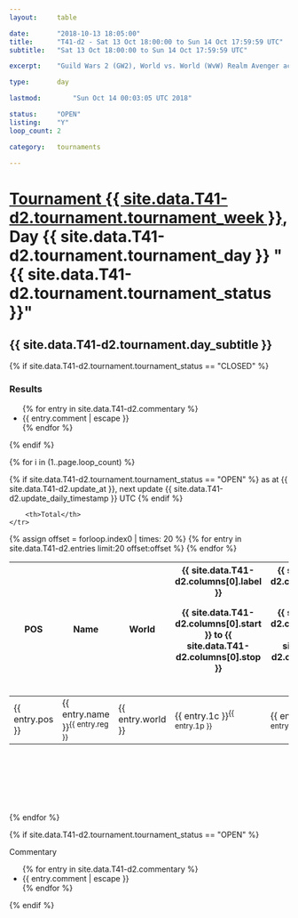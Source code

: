 ```yaml
---
layout: 	table

date: 		"2018-10-13 18:05:00"
title: 		"T41-d2 - Sat 13 Oct 18:00:00 to Sun 14 Oct 17:59:59 UTC"
subtitle: 	"Sat 13 Oct 18:00:00 to Sun 14 Oct 17:59:59 UTC"

excerpt:    "Guild Wars 2 (GW2), World vs. World (WvW) Realm Avenger achivement Tournament. \"Every Kill Counts\""

type:       day

lastmod: 		"Sun Oct 14 00:03:05 UTC 2018"

status:     "OPEN"
listing:    "Y"
loop_count: 2

category: 	tournaments

---
```

<div class="table_header">
    <h1><a href="{{ site.data.T41-d2.tournament.week_url }}">Tournament {{ site.data.T41-d2.tournament.tournament_week }}</a>, Day {{ site.data.T41-d2.tournament.tournament_day }} "{{ site.data.T41-d2.tournament.tournament_status }}"</h1>
    <h2>{{ site.data.T41-d2.tournament.day_subtitle }}</h2> 
</div>

{% if site.data.T41-d2.tournament.tournament_status == "CLOSED" %} 
<div class="commentary">
  <h3>Results</h3>
  <ul>
    {% for entry in site.data.T41-d2.commentary %}
    <li class="commentary_list">{{ entry.comment | escape }}</li>
    {% endfor %}
  </ul>
</div>
{% endif %}


{% for i in (1..page.loop_count) %}

{% if site.data.T41-d2.tournament.tournament_status == "OPEN" %} 
<span class="table_nextupdate">as at {{ site.data.T41-d2.update_at }}, next update {{ site.data.T41-d2.update_daily_timestamp }} UTC</span> 
{% endif %}

<table class="day_table">
  <colgroup>
    <col style="width:18px">
    <col style="width:55px">
    <col style="width:55px">
    <col style="width:12px">
    <col style="width:12px">
    <col style="width:12px">
    <col style="width:12px">
    <col style="width:12px">
    <col style="width:12px">
    <col style="width:12px">
    <col style="width:12px">
    <col style="width:12px">
    <col style="width:12px">
    <col style="width:12px">
    <col style="width:12px">
    <col style="width:12px">
    <col style="width:12px">
    <col style="width:12px">
    <col style="width:12px">
    <col style="width:12px">
    <col style="width:12px">
    <col style="width:12px">
    <col style="width:12px">
    <col style="width:12px">
    <col style="width:12px">
    <col style="width:12px">
    <col style="width:12px">
    <col style="width:18px">
  </colgroup>  
  <thead>
    <tr>
        <th>POS</th>
        <th class="AlignLeft">Name</th>
        <th class="AlignLeft">World</th>

<th><div class="label">{{ site.data.T41-d2.columns[0].label }}<p class="onhover">{{ site.data.T41-d2.columns[0].start }} to {{ site.data.T41-d2.columns[0].stop }}</p></div>​</th>
<th><div class="label">{{ site.data.T41-d2.columns[1].label }}<p class="onhover">{{ site.data.T41-d2.columns[1].start }} to {{ site.data.T41-d2.columns[1].stop }}</p></div>​</th>
<th><div class="label">{{ site.data.T41-d2.columns[2].label }}<p class="onhover">{{ site.data.T41-d2.columns[2].start }} to {{ site.data.T41-d2.columns[2].stop }}</p></div>​</th>
<th><div class="label">{{ site.data.T41-d2.columns[3].label }}<p class="onhover">{{ site.data.T41-d2.columns[3].start }} to {{ site.data.T41-d2.columns[3].stop }}</p></div>​</th>
<th><div class="label">{{ site.data.T41-d2.columns[4].label }}<p class="onhover">{{ site.data.T41-d2.columns[4].start }} to {{ site.data.T41-d2.columns[4].stop }}</p></div>​</th>
<th><div class="label">{{ site.data.T41-d2.columns[5].label }}<p class="onhover">{{ site.data.T41-d2.columns[5].start }} to {{ site.data.T41-d2.columns[5].stop }}</p></div>​</th>
<th><div class="label">{{ site.data.T41-d2.columns[6].label }}<p class="onhover">{{ site.data.T41-d2.columns[6].start }} to {{ site.data.T41-d2.columns[6].stop }}</p></div>​</th>
<th><div class="label">{{ site.data.T41-d2.columns[7].label }}<p class="onhover">{{ site.data.T41-d2.columns[7].start }} to {{ site.data.T41-d2.columns[7].stop }}</p></div>​</th>
<th><div class="label">{{ site.data.T41-d2.columns[8].label }}<p class="onhover">{{ site.data.T41-d2.columns[8].start }} to {{ site.data.T41-d2.columns[8].stop }}</p></div>​</th>
<th><div class="label">{{ site.data.T41-d2.columns[9].label }}<p class="onhover">{{ site.data.T41-d2.columns[9].start }} to {{ site.data.T41-d2.columns[9].stop }}</p></div>​</th>
<th><div class="label">{{ site.data.T41-d2.columns[10].label }}<p class="onhover">{{ site.data.T41-d2.columns[10].start }} to {{ site.data.T41-d2.columns[10].stop }}</p></div>​</th>

<th><div class="label">{{ site.data.T41-d2.columns[11].label }}<p class="onhover">{{ site.data.T41-d2.columns[11].start }} to {{ site.data.T41-d2.columns[11].stop }}</p></div>​</th>
<th><div class="label">{{ site.data.T41-d2.columns[12].label }}<p class="onhover">{{ site.data.T41-d2.columns[12].start }} to {{ site.data.T41-d2.columns[12].stop }}</p></div>​</th>
<th><div class="label">{{ site.data.T41-d2.columns[13].label }}<p class="onhover">{{ site.data.T41-d2.columns[13].start }} to {{ site.data.T41-d2.columns[13].stop }}</p></div>​</th>
<th><div class="label">{{ site.data.T41-d2.columns[14].label }}<p class="onhover">{{ site.data.T41-d2.columns[14].start }} to {{ site.data.T41-d2.columns[14].stop }}</p></div>​</th>
<th><div class="label">{{ site.data.T41-d2.columns[15].label }}<p class="onhover">{{ site.data.T41-d2.columns[15].start }} to {{ site.data.T41-d2.columns[15].stop }}</p></div>​</th>
<th><div class="label">{{ site.data.T41-d2.columns[16].label }}<p class="onhover">{{ site.data.T41-d2.columns[16].start }} to {{ site.data.T41-d2.columns[16].stop }}</p></div>​</th>
<th><div class="label">{{ site.data.T41-d2.columns[17].label }}<p class="onhover">{{ site.data.T41-d2.columns[17].start }} to {{ site.data.T41-d2.columns[17].stop }}</p></div>​</th>
<th><div class="label">{{ site.data.T41-d2.columns[18].label }}<p class="onhover">{{ site.data.T41-d2.columns[18].start }} to {{ site.data.T41-d2.columns[18].stop }}</p></div>​</th>
<th><div class="label">{{ site.data.T41-d2.columns[19].label }}<p class="onhover">{{ site.data.T41-d2.columns[19].start }} to {{ site.data.T41-d2.columns[19].stop }}</p></div>​</th>
<th><div class="label">{{ site.data.T41-d2.columns[20].label }}<p class="onhover">{{ site.data.T41-d2.columns[20].start }} to {{ site.data.T41-d2.columns[20].stop }}</p></div>​</th>

<th><div class="label">{{ site.data.T41-d2.columns[21].label }}<p class="onhover">{{ site.data.T41-d2.columns[21].start }} to {{ site.data.T41-d2.columns[21].stop }}</p></div>​</th>
<th><div class="label">{{ site.data.T41-d2.columns[22].label }}<p class="onhover">{{ site.data.T41-d2.columns[22].start }} to {{ site.data.T41-d2.columns[22].stop }}</p></div>​</th>
<th><div class="label">{{ site.data.T41-d2.columns[23].label }}<p class="onhover">{{ site.data.T41-d2.columns[23].start }} to {{ site.data.T41-d2.columns[23].stop }}</p></div>​</th>

        <th>Total</th>
    </tr>
  </thead>
  {% assign offset = forloop.index0 | times: 20 %}
<tbody>
{% for entry in site.data.T41-d2.entries limit:20 offset:offset %}
  <tr>
    <td class="pl{{ entry.pos }}">{{ entry.pos }}</td>
    <td class="AlignLeft">{{ entry.name }}<sup>{{ entry.reg }}</sup></td>
    <td class="AlignLeft">{{ entry.world }}</td>
    <td class="pl{{ entry.1p }}">{{ entry.1c }}<sup>{{ entry.1p }}</sup></td>
    <td class="pl{{ entry.2p }}">{{ entry.2c }}<sup>{{ entry.2p }}</sup></td>
    <td class="pl{{ entry.3p }}">{{ entry.3c }}<sup>{{ entry.3p }}</sup></td>
    <td class="pl{{ entry.4p }}">{{ entry.4c }}<sup>{{ entry.4p }}</sup></td>
    <td class="pl{{ entry.5p }}">{{ entry.5c }}<sup>{{ entry.5p }}</sup></td>
    <td class="pl{{ entry.6p }}">{{ entry.6c }}<sup>{{ entry.6p }}</sup></td>
    <td class="pl{{ entry.7p }}">{{ entry.7c }}<sup>{{ entry.7p }}</sup></td>
    <td class="pl{{ entry.8p }}">{{ entry.8c }}<sup>{{ entry.8p }}</sup></td>
    <td class="pl{{ entry.9p }}">{{ entry.9c }}<sup>{{ entry.9p }}</sup></td>
    <td class="pl{{ entry.10p }}">{{ entry.10c }}<sup>{{ entry.10p }}</sup></td>
    <td class="pl{{ entry.11p }}">{{ entry.11c }}<sup>{{ entry.11p }}</sup></td>
    <td class="pl{{ entry.12p }}">{{ entry.12c }}<sup>{{ entry.12p }}</sup></td>
    <td class="pl{{ entry.13p }}">{{ entry.13c }}<sup>{{ entry.13p }}</sup></td>
    <td class="pl{{ entry.14p }}">{{ entry.14c }}<sup>{{ entry.14p }}</sup></td>
    <td class="pl{{ entry.15p }}">{{ entry.15c }}<sup>{{ entry.15p }}</sup></td>
    <td class="pl{{ entry.16p }}">{{ entry.16c }}<sup>{{ entry.16p }}</sup></td>
    <td class="pl{{ entry.17p }}">{{ entry.17c }}<sup>{{ entry.17p }}</sup></td>
    <td class="pl{{ entry.18p }}">{{ entry.18c }}<sup>{{ entry.18p }}</sup></td>
    <td class="pl{{ entry.19p }}">{{ entry.19c }}<sup>{{ entry.19p }}</sup></td>
    <td class="pl{{ entry.20p }}">{{ entry.20c }}<sup>{{ entry.20p }}</sup></td>
    <td class="pl{{ entry.21p }}">{{ entry.21c }}<sup>{{ entry.21p }}</sup></td>
    <td class="pl{{ entry.22p }}">{{ entry.22c }}<sup>{{ entry.22p }}</sup></td>
    <td class="pl{{ entry.23p }}">{{ entry.23c }}<sup>{{ entry.23p }}</sup></td>
    <td class="pl{{ entry.24p }}">{{ entry.24c }}<sup>{{ entry.24p }}</sup></td>
    <td>{{ entry.total }}</td>
  </tr>
{% endfor %}  
</tbody>
</table>
<div class="leaderboard">
  <script async src="//pagead2.googlesyndication.com/pagead/js/adsbygoogle.js"></script>
  <!-- 728x90 -->
  <ins class="adsbygoogle"
       style="display:inline-block;width:728px;height:90px"
       data-ad-client="ca-pub-3274917281288240"
       data-ad-slot="3870538733"></ins>
  <script>
  (adsbygoogle = window.adsbygoogle || []).push({});
  </script>    
</div>
<br />
{% endfor %}

{% if site.data.T41-d2.tournament.tournament_status == "OPEN" %} 
<div class="commentary">
  <span class="commentary_title">Commentary</span>
  <ul>
    {% for entry in site.data.T41-d2.commentary %}
    <li class="commentary_list">{{ entry.comment | escape }}</li>
    {% endfor %}
  </ul>
</div>
{% endif %}


